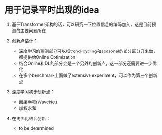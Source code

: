 # 用于记录平时出现的idea

1. 基于Transformer架构的话，可以研究一下位置信息的编码加入，这是目前预测的主要问题所在

2. 创新点估计：
   - 深度学习的预测部分可以把trend-cycling和seasonal的部分区分开来做，都提供给Online Optimization
   - 结合Online和DL的部分会是一个另外的创新点，这一部分还需要进一步优化
   - 在多个benchmark上面做了extensive experiment，可以作为第三个创新点

3. 深度学习初步创新点：
   - 因果卷积(WaveNet)
   - 加权求和

4. 在线优化结合创新：
   - to be determined
